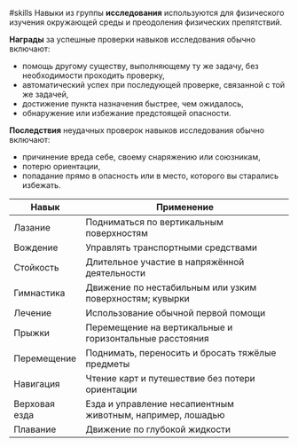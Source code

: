 #skills
Навыки из группы **исследования** используются для физического изучения окружающей среды и преодоления физических препятствий.

**Награды** за успешные проверки навыков исследования обычно включают:
- помощь другому существу, выполняющему ту же задачу, без необходимости проходить проверку,    
- автоматический успех при последующей проверке, связанной с той же задачей,    
- достижение пункта назначения быстрее, чем ожидалось,    
- обнаружение или избежание предстоящей опасности.

**Последствия** неудачных проверок навыков исследования обычно включают:
- причинение вреда себе, своему снаряжению или союзникам,    
- потерю ориентации,    
- попадание прямо в опасность или в место, которого вы старались избежать.

| Навык         | Применение                                                 |
| ------------- | ---------------------------------------------------------- |
| Лазание       | Подниматься по вертикальным поверхностям                   |
| Вождение      | Управлять транспортными средствами                         |
| Стойкость     | Длительное участие в напряжённой деятельности              |
| Гимнастика    | Движение по нестабильным или узким поверхностям; кувырки   |
| Лечение       | Использование обычной первой помощи                        |
| Прыжки        | Перемещение на вертикальные и горизонтальные расстояния    |
| Перемещение   | Поднимать, переносить и бросать тяжёлые предметы           |
| Навигация     | Чтение карт и путешествие без потери ориентации            |
| Верховая езда | Езда и управление несапиентным животным, например, лошадью |
| Плавание      | Движение по глубокой жидкости                              |
